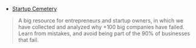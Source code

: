 * [Startup Cemetery](https://www.failory.com/cemetery)
> A big resource for entrepreneurs and startup owners, in which we have collected and analyzed why +100 big companies have failed. Learn from mistakes, and avoid being part of the 90% of businesses that fail.